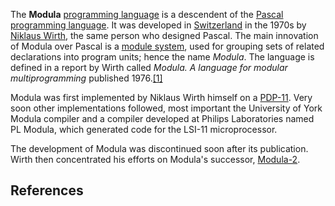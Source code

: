 The **Modula** [programming language][0] is a descendent of the [Pascal programming language][1]. It was developed in [Switzerland][2] in the 1970s by [Niklaus Wirth][3], the same person who designed Pascal. The main innovation of Modula over Pascal is a [module system][4], used for grouping sets of related declarations into program units; hence the name _Modula_. The language is defined in a report by Wirth called _Modula. A language for modular multiprogramming_ published 1976\.[\[1\]][5]

Modula was first implemented by Niklaus Wirth himself on a [PDP-11][6]. Very soon other implementations followed, most important the University of York Modula compiler and a compiler developed at Philips Laboratories named PL Modula, which generated code for the LSI-11 microprocessor.

The development of Modula was discontinued soon after its publication. Wirth then concentrated his efforts on Modula's successor, [Modula-2][7].

## References

[0]: /wiki/Programming_language "Programming language"
[1]: /wiki/Pascal_(programming_language) "Pascal (programming language)"
[2]: /wiki/Switzerland "Switzerland"
[3]: /wiki/Niklaus_Wirth "Niklaus Wirth"
[4]: /wiki/Modularity_(programming) "Modularity (programming)"
[5]: #cite_note-1
[6]: /wiki/PDP-11 "PDP-11"
[7]: /wiki/Modula-2 "Modula-2"